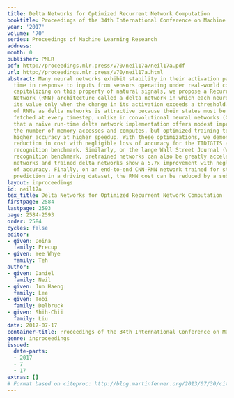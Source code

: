 ```yaml
---
title: Delta Networks for Optimized Recurrent Network Computation
booktitle: Proceedings of the 34th International Conference on Machine Learning
year: '2017'
volume: '70'
series: Proceedings of Machine Learning Research
address: 
month: 0
publisher: PMLR
pdf: http://proceedings.mlr.press/v70/neil17a/neil17a.pdf
url: http://proceedings.mlr.press/v70/neil17a.html
abstract: Many neural networks exhibit stability in their activation patterns over
  time in response to inputs from sensors operating under real-world conditions. By
  capitalizing on this property of natural signals, we propose a Recurrent Neural
  Network (RNN) architecture called a delta network in which each neuron transmits
  its value only when the change in its activation exceeds a threshold. The execution
  of RNNs as delta networks is attractive because their states must be stored and
  fetched at every timestep, unlike in convolutional neural networks (CNNs). We show
  that a naive run-time delta network implementation offers modest improvements on
  the number of memory accesses and computes, but optimized training techniques confer
  higher accuracy at higher speedup. With these optimizations, we demonstrate a 9X
  reduction in cost with negligible loss of accuracy for the TIDIGITS audio digit
  recognition benchmark. Similarly, on the large Wall Street Journal (WSJ) speech
  recognition benchmark, pretrained networks can also be greatly accelerated as delta
  networks and trained delta networks show a 5.7x improvement with negligible loss
  of accuracy. Finally, on an end-to-end CNN-RNN network trained for steering angle
  prediction in a driving dataset, the RNN cost can be reduced by a substantial 100X.
layout: inproceedings
id: neil17a
tex_title: Delta Networks for Optimized Recurrent Network Computation
firstpage: 2584
lastpage: 2593
page: 2584-2593
order: 2584
cycles: false
editor:
- given: Doina
  family: Precup
- given: Yee Whye
  family: Teh
author:
- given: Daniel
  family: Neil
- given: Jun Haeng
  family: Lee
- given: Tobi
  family: Delbruck
- given: Shih-Chii
  family: Liu
date: 2017-07-17
container-title: Proceedings of the 34th International Conference on Machine Learning
genre: inproceedings
issued:
  date-parts:
  - 2017
  - 7
  - 17
extras: []
# Format based on citeproc: http://blog.martinfenner.org/2013/07/30/citeproc-yaml-for-bibliographies/
---
```

